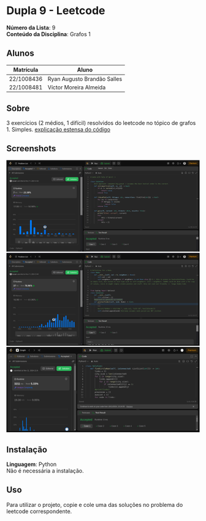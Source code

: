# Dupla 9 - Leetcode

**Número da Lista**: 9<br>
**Conteúdo da Disciplina**: Grafos 1<br>

## Alunos
|Matrícula | Aluno |
| -- | -- |
| 22/1008436  |  Ryan Augusto Brandão Salles |
| 22/1008481  |  Víctor Moreira Almeida |

## Sobre 
3 exercícios (2 médios, 1 difícil) resolvidos do leetcode no tópico de grafos 1. Simples.
[explicação estensa do código](https://youtu.be/wwqPcp_WIPI)

## Screenshots
![code 332](https://raw.githubusercontent.com/projeto-de-algoritmos-2024/Grafos1_Dupla9_LeetCode/refs/heads/master/pictures/rodando332.png)
![code 133](https://raw.githubusercontent.com/projeto-de-algoritmos-2024/Grafos1_Dupla9_LeetCode/refs/heads/master/pictures/rodando133.png) 
![code 547](https://raw.githubusercontent.com/projeto-de-algoritmos-2024/Grafos1_Dupla9_LeetCode/refs/heads/master/pictures/rodando547.png) 

## Instalação 
**Linguagem**: Python<br>
Não é necessária a instalação.

## Uso 
Para utilizar o projeto, copie e cole uma das soluções no problema do leetcode correspondente.




